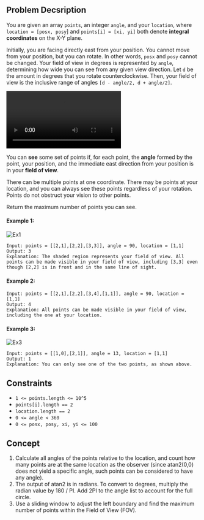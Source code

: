 ## Problem Decsription

You are given an array `points`, an integer `angle`, and your `location`, where `location = [posx, posy`] and `points[i] = [xi, yi]` both denote **integral coordinates** on the X-Y plane.

Initially, you are facing directly east from your position. You cannot move from your position, but you can rotate. In other words, `posx` and `posy` cannot be changed. Your field of view in degrees is represented by `angle`, determining how wide you can see from any given view direction. Let `d` be the amount in degrees that you rotate counterclockwise. Then, your field of view is the inclusive range of angles `[d - angle/2, d + angle/2]`.

![Ex](https://assets.leetcode.com/uploads/2020/09/30/angle.mp4)

You can **see** some set of points if, for each point, the **angle** formed by the point, your position, and the immediate east direction from your position is in your **field of view**.

There can be multiple points at one coordinate. There may be points at your location, and you can always see these points regardless of your rotation. Points do not obstruct your vision to other points.

Return the maximum number of points you can see.

 

#### Example 1:
![Ex1](https://assets.leetcode.com/uploads/2020/09/30/89a07e9b-00ab-4967-976a-c723b2aa8656.png)
```plaintext
Input: points = [[2,1],[2,2],[3,3]], angle = 90, location = [1,1]
Output: 3
Explanation: The shaded region represents your field of view. All points can be made visible in your field of view, including [3,3] even though [2,2] is in front and in the same line of sight.
```
#### Example 2:
```plaintext
Input: points = [[2,1],[2,2],[3,4],[1,1]], angle = 90, location = [1,1]
Output: 4
Explanation: All points can be made visible in your field of view, including the one at your location.
```
#### Example 3:
![Ex3](https://assets.leetcode.com/uploads/2020/09/30/5010bfd3-86e6-465f-ac64-e9df941d2e49.png)
```plaintext
Input: points = [[1,0],[2,1]], angle = 13, location = [1,1]
Output: 1
Explanation: You can only see one of the two points, as shown above.
``` 

## Constraints

- `1 <= points.length <= 10^5`
- `points[i].length == 2`
- `location.length == 2`
- `0 <= angle < 360`
- `0 <= posx, posy, xi, yi <= 100`

## Concept
1. Calculate all angles of the points relative to the location, and count how many points are at the same location as the observer (since atan2(0,0) does not yield a specific angle, such points can be considered to have any angle).
2. The output of atan2 is in radians. To convert to degrees, multiply the radian value by 180 / PI. Add 2PI to the angle list to account for the full circle.
3. Use a sliding window to adjust the left boundary and find the maximum number of points within the Field of View (FOV).
